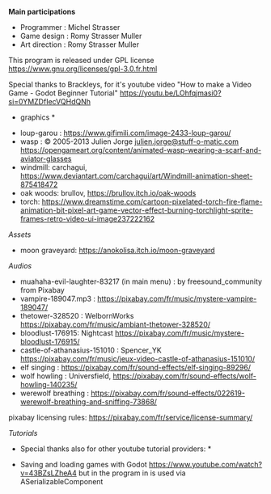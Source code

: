 **Main participations**

- Programmer : Michel Strasser
- Game design : Romy Strasser Muller
- Art direction : Romy Strasser Muller

This program is released under GPL license
https://www.gnu.org/licenses/gpl-3.0.fr.html

Special thanks to Brackleys, for it's youtube video "How to make a Video Game - Godot Beginner Tutorial"
https://youtu.be/LOhfqjmasi0?si=0YMZDfIecVQHdQNh

* graphics *

- loup-garou : https://www.gifimili.com/image-2433-loup-garou/
- wasp : © 2005-2013 Julien Jorge julien.jorge@stuff-o-matic.com https://opengameart.org/content/animated-wasp-wearing-a-scarf-and-aviator-glasses 
- windmill: carchagui, https://www.deviantart.com/carchagui/art/Windmill-animation-sheet-875418472
- oak woods: brullov, https://brullov.itch.io/oak-woods
- torch: https://www.dreamstime.com/cartoon-pixelated-torch-fire-flame-animation-bit-pixel-art-game-vector-effect-burning-torchlight-sprite-frames-retro-video-ui-image237222162

*Assets*

- moon graveyard: https://anokolisa.itch.io/moon-graveyard

*Audios*

- muahaha-evil-laughter-83217 (in main menu) : by freesound_community from Pixabay
- vampire-189047.mp3 : https://pixabay.com/fr/music/mystere-vampire-189047/
- thetower-328520 : WelbornWorks https://pixabay.com/fr/music/ambiant-thetower-328520/
- bloodlust-176915: Nightcast https://pixabay.com/fr/music/mystere-bloodlust-176915/
- castle-of-athanasius-151010 : Spencer_YK https://pixabay.com/fr/music/jeux-video-castle-of-athanasius-151010/
- elf singing : https://pixabay.com/fr/sound-effects/elf-singing-89296/
- wolf howling : Universfield, https://pixabay.com/fr/sound-effects/wolf-howling-140235/
- werewolf breathing : https://pixabay.com/fr/sound-effects/022619-werewolf-breathing-and-sniffing-73868/

pixabay licensing rules: https://pixabay.com/fr/service/license-summary/

*Tutorials*

* Special thanks also for other youtube tutorial providers: *
- Saving and loading games with Godot https://www.youtube.com/watch?v=43BZsLZheA4 but in the program in is used via ASerializableComponent
